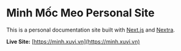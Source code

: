 # Minh Mốc Meo Personal Site

This is a personal documentation site built with [Next.js](https://nextjs.org/) and [Nextra](https://nextra.site/).

**Live Site:** [https://minh.xuvi.vn](https://minh.xuvi.vn)
